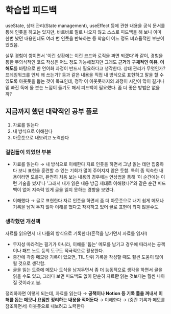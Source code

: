 # 학습법 피드백
useState, 상태 관리(State management), useEffect 등에 관한 내용을 공식 문서를 통해 인풋을 하고는 있지만,
바로바로 말로 나오지 않고 스스로 피드백을 해 보니 이미 한번 봤던 내용인데도 여러 번 인풋을 반복하는 등 학습이 어느 정도 비효율적인 부분이 있었음.

실무 경험이 쌓이면서 '이런 상황에는 이런 코드와 로직을 짜면 되겠다'와 같이, 경험을 통한 무의식적인 코드 작성은 어느 정도 가능해졌지만 
그래도 **근거**와 **구체적인 이유**, **이해도**를 바탕으로 한 언어화 과정이 반드시 필요하다고 생각한다.
상태 관리가 무엇인가? 프레임워크를 언제 왜 쓰는가? 등과 같은 내용을 직접 내 방식으로 표현하고 말을 할 수 있도록 아웃풋을 뽑는 것이 목표인데, 
정작 이 아웃풋까지의 과정이 시간이 많이 길거나 밑 빠진 독에 물 붓는 느낌이 들기도 해서 피드백이 필요했다. 좀 더 좋은 방법은 없을까?

## 지금까지 했던 대략적인 공부 플로
1. 자료를 읽는다
2. 내 방식으로 이해한다
3. 아웃풋으로 내보려고 노력한다

### 걸림돌이 되었던 부분
- 자료를 읽는다 → 내 방식으로 이해한다
자료 인풋을 하면서 그냥 읽는 데만 집중하다 보니 표현을 훈련할 수 있는 기회가 많이 주어지지 않은 듯함.
특히 좀 익숙한 내용이라면 모를까, 완전히 처음 보는 내용의 경우에는 연상법을 통해 '이 순간에는 이런 기술을 썼지'나 '그래서 내가 읽은 내용 방금 제대로 이해했나?'와 같은 순간 피드백이 없어 지속력 있게 글을 읽지 못하는 경향을 보였다.

- 이해했다 → 글로 표현한다
자료 인풋을 하면서 좀 더 아웃풋으로 내기 쉽게 메모나 기록을 남겨 두지 않아 
이해를 했다고 착각하고 있어 글로 표현이 되지 않을수도.

### 생각했던 개선책
자료를 읽으면서 내 나름의 방식으로 기록한다(흔적을 남기면서 자료를 읽자!)
- 무지성 따라적는 필기가 아니라, 이해를 '돕는' 메모를 남기고 경우에 따라서는 공책이나 패드 노트 등의 도구도 적극적으로 활용한다.
- 중간에 각종 메모랑 기록이 있으면, TIL 단위 기록을 작성할 때도 훨씬 도움이 많이 될 것으로 생각함.
- 글을 읽는 도중에 메모나 도식을 남겨두면서 좀 더 능동적으로 생각을 하면서 글을 읽을 수도 있고, 그러다 보면 피드백도 없이 단순히 자료**만** 읽는 것보다는 훨씬 나아질 것이라고 봄.

정리하자면 이렇게 되는데,
자료를 읽는다 → **공책이나 Notion 등 기록 툴을 꺼내서 이해를 돕는 메모나 요점만 정리하는 내용을 적어둔다** → 이해한다 → (중간 기록과 메모를 참조하면서) 아웃풋으로 내보려고 노력한다
